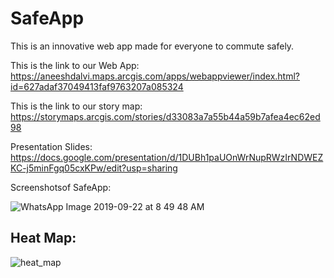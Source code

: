 # SafeApp

This is an innovative web app made for everyone to commute safely. 

This is the link to our Web App:
https://aneeshdalvi.maps.arcgis.com/apps/webappviewer/index.html?id=627adaf37049413faf9763207a085324

This is the link to our story map:
https://storymaps.arcgis.com/stories/d33083a7a55b44a59b7afea4ec62ed98

Presentation Slides: https://docs.google.com/presentation/d/1DUBh1paUOnWrNupRWzIrNDWEZKC-j5minFgq05cxKPw/edit?usp=sharing

Screenshotsof SafeApp:

![WhatsApp Image 2019-09-22 at 8 49 48 AM](https://user-images.githubusercontent.com/43055292/65390760-7c8ac900-dd16-11e9-99ce-98888afdc570.jpeg)



## Heat Map:
![heat_map](https://user-images.githubusercontent.com/39944188/65390816-bf4ca100-dd16-11e9-808f-fc26bd1d3274.jpg)
